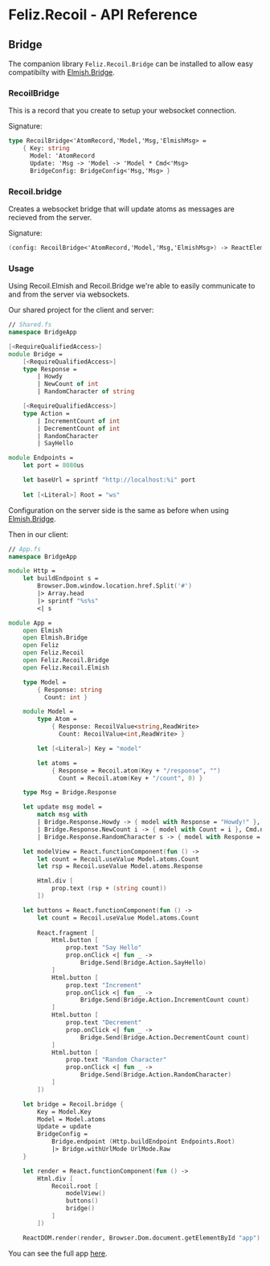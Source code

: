 # Feliz.Recoil - API Reference

## Bridge

The companion library `Feliz.Recoil.Bridge` can be installed to allow
easy compatibilty with [Elmish.Bridge](https://github.com/Nhowka/Elmish.Bridge/).

### RecoilBridge

This is a record that you create to setup your websocket connection.

Signature:
```fs
type RecoilBridge<'AtomRecord,'Model,'Msg,'ElmishMsg> =
    { Key: string
      Model: 'AtomRecord
      Update: 'Msg -> 'Model -> 'Model * Cmd<'Msg>
      BridgeConfig: BridgeConfig<'Msg,'Msg> }
```

### Recoil.bridge

Creates a websocket bridge that will update atoms as messages are recieved from the server.

Signature:
```fs
(config: RecoilBridge<'AtomRecord,'Model,'Msg,'ElmishMsg>) -> ReactElement
```

### Usage

Using Recoil.Elmish and Recoil.Bridge we're able to easily
communicate to and from the server via websockets.

Our shared project for the client and server:
```fsharp
// Shared.fs
namespace BridgeApp

[<RequireQualifiedAccess>]
module Bridge =
    [<RequireQualifiedAccess>]
    type Response =
        | Howdy
        | NewCount of int
        | RandomCharacter of string

    [<RequireQualifiedAccess>]
    type Action =
        | IncrementCount of int
        | DecrementCount of int
        | RandomCharacter
        | SayHello

module Endpoints =
    let port = 8080us

    let baseUrl = sprintf "http://localhost:%i" port
    
    let [<Literal>] Root = "ws"
```

Configuration on the server side is the same as before
when using [Elmish.Bridge](https://github.com/Nhowka/Elmish.Bridge/).

Then in our client:

```fsharp
// App.fs
namespace BridgeApp

module Http =
    let buildEndpoint s =
        Browser.Dom.window.location.href.Split('#')
        |> Array.head
        |> sprintf "%s%s"
        <| s

module App =
    open Elmish
    open Elmish.Bridge
    open Feliz
    open Feliz.Recoil
    open Feliz.Recoil.Bridge
    open Feliz.Recoil.Elmish

    type Model = 
        { Response: string 
          Count: int }

    module Model =
        type Atom = 
            { Response: RecoilValue<string,ReadWrite>
              Count: RecoilValue<int,ReadWrite> }

        let [<Literal>] Key = "model"

        let atoms = 
            { Response = Recoil.atom(Key + "/response", "")
              Count = Recoil.atom(Key + "/count", 0) }

    type Msg = Bridge.Response

    let update msg model =
        match msg with
        | Bridge.Response.Howdy -> { model with Response = "Howdy!" }, Cmd.none
        | Bridge.Response.NewCount i -> { model with Count = i }, Cmd.none
        | Bridge.Response.RandomCharacter s -> { model with Response = s }, Cmd.none

    let modelView = React.functionComponent(fun () ->
        let count = Recoil.useValue Model.atoms.Count
        let rsp = Recoil.useValue Model.atoms.Response

        Html.div [
            prop.text (rsp + (string count))
        ])

    let buttons = React.functionComponent(fun () ->
        let count = Recoil.useValue Model.atoms.Count
        
        React.fragment [
            Html.button [
                prop.text "Say Hello"
                prop.onClick <| fun _ ->
                    Bridge.Send(Bridge.Action.SayHello)
            ]
            Html.button [
                prop.text "Increment"
                prop.onClick <| fun _ ->
                    Bridge.Send(Bridge.Action.IncrementCount count)
            ]
            Html.button [
                prop.text "Decrement"
                prop.onClick <| fun _ ->
                    Bridge.Send(Bridge.Action.DecrementCount count)
            ]
            Html.button [
                prop.text "Random Character"
                prop.onClick <| fun _ ->
                    Bridge.Send(Bridge.Action.RandomCharacter)
            ]
        ])

    let bridge = Recoil.bridge {
        Key = Model.Key
        Model = Model.atoms
        Update = update
        BridgeConfig =
            Bridge.endpoint (Http.buildEndpoint Endpoints.Root)
            |> Bridge.withUrlMode UrlMode.Raw
    }

    let render = React.functionComponent(fun () -> 
        Html.div [
            Recoil.root [
                modelView()
                buttons()
                bridge()
            ]
        ])

    ReactDOM.render(render, Browser.Dom.document.getElementById "app")
```

You can see the full app [here](https://github.com/Shmew/Feliz.Recoil/tree/master/demo).
